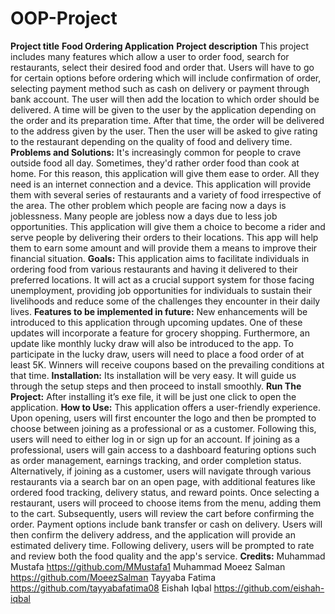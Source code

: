 # OOP-Project
**Project title**
**Food Ordering Application**
**Project description**
This project includes many features which allow a user to order food, search for restaurants, select their desired food and order that. Users will have to go for certain options before ordering which will include confirmation of order, selecting payment method such as cash on delivery or payment through bank account. The user will then add the location to which order should be delivered. A time will be given to the user by the application depending on the order and its preparation time.  After that time, the order will be delivered to the address given by the user. Then the user will be asked to give rating to the restaurant depending on the quality of food and delivery time.
**Problems and Solutions:** It's increasingly common for people to crave outside food all day. Sometimes, they'd rather order food than cook at home. For this reason, this application will give them ease to order. All they need is an internet connection and a device. This application will provide them with several series of restaurants and a variety of food irrespective of the area. The other problem which people are facing now a days is joblessness. Many people are jobless now a days due to less job opportunities. This application will give them a choice to become a rider and serve people by delivering their orders to their locations. This app will help them to earn some amount and will provide them a means to improve their financial situation.
**Goals:** This application aims to facilitate individuals in ordering food from various restaurants and having it delivered to their preferred locations. It will act as a crucial support system for those facing unemployment, providing job opportunities for individuals to sustain their livelihoods and reduce some of the challenges they encounter in their daily lives. 
**Features to be implemented in future:** New enhancements will be introduced to this application through upcoming updates. One of these updates will incorporate a feature for grocery shopping. Furthermore, an update like monthly lucky draw will also be introduced to the app. To participate in the lucky draw, users will need to place a food order of at least 5K. Winners will receive coupons based on the prevailing conditions at that time.
**Installation:** Its installation will be very easy. It will guide us through the setup steps and then proceed to install smoothly.
**Run The Project:** After installing it’s exe file, it will be just one click to open the application.
**How to Use:** This application offers a user-friendly experience. Upon opening, users will first encounter the logo and then be prompted to choose between joining as a professional or as a customer. Following this, users will need to either log in or sign up for an account. If joining as a professional, users will gain access to a dashboard featuring options such as order management, earnings tracking, and order completion status. Alternatively, if joining as a customer, users will navigate through various restaurants via a search bar on an open page, with additional features like ordered food tracking, delivery status, and reward points. Once selecting a restaurant, users will proceed to choose items from the menu, adding them to the cart. Subsequently, users will review the cart before confirming the order. Payment options include bank transfer or cash on delivery. Users will then confirm the delivery address, and the application will provide an estimated delivery time. Following delivery, users will be prompted to rate and review both the food quality and the app's service.
**Credits:**
Muhammad Mustafa 
https://github.com/MMustafa1
Muhammad Moeez Salman
https://github.com/MoeezSalman
Tayyaba Fatima
https://github.com/tayyabafatima08
Eishah Iqbal
https://github.com/eishah-iqbal

